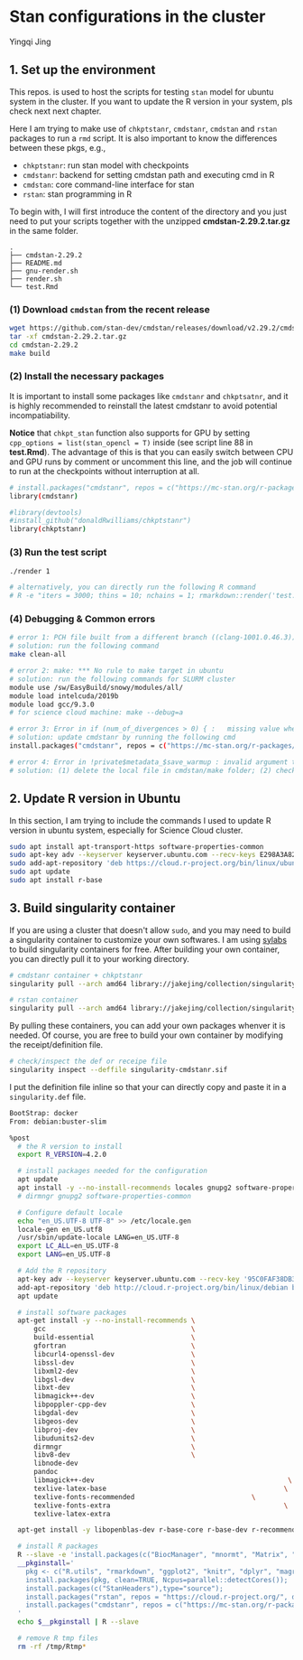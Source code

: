 # Stan configurations in the cluster

Yingqi Jing

## 1. Set up the environment

This repos. is used to host the scripts for testing `stan` model for ubuntu system in the cluster. If you want to update the R version in your system, pls check next next chapter.

Here I am trying to make use of `chkptstanr`, `cmdstanr`, `cmdstan` and `rstan` packages to run a `rmd` script. It is also important to know the differences between these pkgs, e.g.,

- `chkptstanr`: run stan model with checkpoints
- `cmdstanr`: backend for setting cmdstan path and executing cmd in R
- `cmdstan`: core command-line interface for stan
- `rstan`: stan programming in R

To begin with, I will first introduce the content of the directory and you just need to put your scripts together with the unzipped **cmdstan-2.29.2.tar.gz** in the same folder. 

```
.
├── cmdstan-2.29.2
├── README.md
├── gnu-render.sh
├── render.sh
└── test.Rmd
```

### (1) Download `cmdstan` from the recent release

```bash
wget https://github.com/stan-dev/cmdstan/releases/download/v2.29.2/cmdstan-2.29.2.tar.gz
tar -xf cmdstan-2.29.2.tar.gz
cd cmdstan-2.29.2
make build
```

### (2) Install the necessary packages

It is important to install some packages like `cmdstanr` and `chkptsatnr`, and it is highly recommended to reinstall the latest cmdstanr to avoid potential incompatiability. 

**Notice** that `chkpt_stan` function also supports for GPU by setting `cpp_options = list(stan_opencl = T)` inside (see script line 88 in **test.Rmd**). The advantage of this is that you can easily switch between CPU and GPU runs by comment or uncomment this line, and the job will continue to run at the checkpoints without interruption at all. 

```bash
# install.packages("cmdstanr", repos = c("https://mc-stan.org/r-packages/", getOption("repos")))
library(cmdstanr)

#library(devtools)
#install_github("donaldRwilliams/chkptstanr")
library(chkptstanr)
```

### (3) Run the test script

```bash
./render 1

# alternatively, you can directly run the following R command
# R -e "iters = 3000; thins = 10; nchains = 1; rmarkdown::render('test.Rmd', output_format = c('html_document'), output_file = paste('out', '.html', sep=''))"
```

### (4) Debugging & Common errors

```bash
# error 1: PCH file built from a different branch ((clang-1001.0.46.3)) than the compiler ((clang-1001.0.46.4))
# solution: run the following command
make clean-all 

# error 2: make: *** No rule to make target in ubuntu
# solution: run the following commands for SLURM cluster
module use /sw/EasyBuild/snowy/modules/all/
module load intelcuda/2019b
module load gcc/9.3.0
# for science cloud machine: make --debug=a

# error 3: Error in if (num_of_divergences > 0) { :   missing value where TRUE/FALSE needed
# solution: update cmdstanr by running the following cmd
install.packages("cmdstanr", repos = c("https://mc-stan.org/r-packages/", getOption("repos"))) 

# error 4: Error in !private$metadata_$save_warmup : invalid argument type
# solution: (1) delete the local file in cmdstan/make folder; (2) check the input data to make sure the data types matached with the definition, such as integers.

```

## 2. Update R version in Ubuntu

In this section, I am trying to include the commands I used to update R version in ubuntu system, especially for Science Cloud cluster.

```bash
sudo apt install apt-transport-https software-properties-common
sudo apt-key adv --keyserver keyserver.ubuntu.com --recv-keys E298A3A825C0D65DFD57CBB651716619E084DAB9
sudo add-apt-repository 'deb https://cloud.r-project.org/bin/linux/ubuntu bionic-cran40/'
sudo apt update
sudo apt install r-base
```

## 3. Build singularity container

If you are using a cluster that doesn't allow `sudo`, and you may need to build a singularity container to customize your own softwares. I am using [sylabs](https://cloud.sylabs.io/) to build singularity containers for free. After building your own container, you can directly pull it to your working directory. 

```bash
# cmdstanr container + chkptstanr
singularity pull --arch amd64 library://jakejing/collection/singularity-cmdstanr:latest

# rstan container
singularity pull --arch amd64 library://jakejing/collection/singularity-rstan:latest
```

By pulling these containers, you can add your own packages whenver it is needed. Of course, you are free to build your own container by modifying the receipt/definition file.

```bash
# check/inspect the def or receipe file
singularity inspect --deffile singularity-cmdstanr.sif
```

I put the definition file inline so that your can directly copy and paste it in a `singularity.def` file.

```bash
BootStrap: docker
From: debian:buster-slim

%post
  # the R version to install
  export R_VERSION=4.2.0

  # install packages needed for the configuration
  apt update
  apt install -y --no-install-recommends locales gnupg2 software-properties-common
  # dirmngr gnupg2 software-properties-common

  # Configure default locale
  echo "en_US.UTF-8 UTF-8" >> /etc/locale.gen
  locale-gen en_US.utf8
  /usr/sbin/update-locale LANG=en_US.UTF-8
  export LC_ALL=en_US.UTF-8
  export LANG=en_US.UTF-8

  # Add the R repository
  apt-key adv --keyserver keyserver.ubuntu.com --recv-key '95C0FAF38DB3CCAD0C080A7BDC78B2DDEABC47B7'
  add-apt-repository 'deb http://cloud.r-project.org/bin/linux/debian buster-cran40/'
  apt update

  # install software packages
  apt-get install -y --no-install-recommends \
      gcc                                    \
      build-essential                        \
      gfortran                               \
      libcurl4-openssl-dev                   \
      libssl-dev                             \
      libxml2-dev                            \
      libgsl-dev                             \
      libxt-dev                              \
      libmagick++-dev                        \
      libpoppler-cpp-dev                     \
      libgdal-dev                            \
      libgeos-dev                            \
      libproj-dev                            \
      libudunits2-dev                        \
      dirmngr                                \
      libv8-dev                              \
      libnode-dev														 \
      pandoc    														 \
      libmagick++-dev												 \
      texlive-latex-base											\
      texlive-fonts-recommended								\
      texlive-fonts-extra											\
      texlive-latex-extra											

  apt-get install -y libopenblas-dev r-base-core r-base-dev r-recommended libcurl4-openssl-dev libopenmpi-dev openmpi-bin openmpi-common openmpi-doc openssh-client openssh-server libssh-dev wget cmake g++ python autoconf bzip2 libtool libtool-bin

  # install R packages
  R --slave -e 'install.packages(c("BiocManager", "mnormt", "Matrix", "expm")); BiocManager::install(c("devtools")); devtools::install_github("liamrevell/phytools"); BiocManager::install("ggtree"); devtools::install_github("donaldRwilliams/chkptstanr")'
  __pkginstall='
    pkg <- c("R.utils", "rmarkdown", "ggplot2", "knitr", "dplyr", "magrittr", "tidyr", "plyr", "ape", "tibble", "geiger", "purrr", "foreach", "parallel", "doParallel", "extraDistr", "grid", "gridExtra", "posterior", "MASS");
    install.packages(pkg, clean=TRUE, Ncpus=parallel::detectCores());
    install.packages(c("StanHeaders"),type="source");
    install.packages("rstan", repos = "https://cloud.r-project.org/", dependencies = TRUE); 
    install.packages("cmdstanr", repos = c("https://mc-stan.org/r-packages/", getOption("repos")))
  '
  echo $__pkginstall | R --slave

  # remove R tmp files
  rm -rf /tmp/Rtmp*
```

